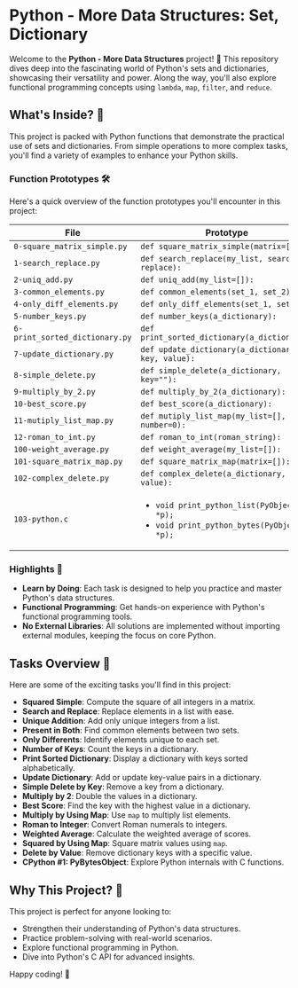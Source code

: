 # Python - More Data Structures: Set, Dictionary

Welcome to the **Python - More Data Structures** project! 🚀 This repository dives deep into the fascinating world of Python's sets and dictionaries, showcasing their versatility and power. Along the way, you'll also explore functional programming concepts using `lambda`, `map`, `filter`, and `reduce`.

## What's Inside? 📂

This project is packed with Python functions that demonstrate the practical use of sets and dictionaries. From simple operations to more complex tasks, you'll find a variety of examples to enhance your Python skills.

### Function Prototypes 🛠️

Here's a quick overview of the function prototypes you'll encounter in this project:

| File                           | Prototype                                                                                                 |
| ------------------------------ | --------------------------------------------------------------------------------------------------------- |
| `0-square_matrix_simple.py`    | `def square_matrix_simple(matrix=[]):`                                                                    |
| `1-search_replace.py`          | `def search_replace(my_list, search, replace):`                                                           |
| `2-uniq_add.py`                | `def uniq_add(my_list=[]):`                                                                               |
| `3-common_elements.py`         | `def common_elements(set_1, set_2):`                                                                      |
| `4-only_diff_elements.py`      | `def only_diff_elements(set_1, set_2):`                                                                   |
| `5-number_keys.py`             | `def number_keys(a_dictionary):`                                                                          |
| `6-print_sorted_dictionary.py` | `def print_sorted_dictionary(a_dictionary):`                                                              |
| `7-update_dictionary.py`       | `def update_dictionary(a_dictionary, key, value):`                                                        |
| `8-simple_delete.py`           | `def simple_delete(a_dictionary, key=""):`                                                                |
| `9-multiply_by_2.py`           | `def multiply_by_2(a_dictionary):`                                                                        |
| `10-best_score.py`             | `def best_score(a_dictionary):`                                                                           |
| `11-mutiply_list_map.py`       | `def mutiply_list_map(my_list=[], number=0):`                                                             |
| `12-roman_to_int.py`           | `def roman_to_int(roman_string):`                                                                         |
| `100-weight_average.py`        | `def weight_average(my_list=[]):`                                                                         |
| `101-square_matrix_map.py`     | `def square_matrix_map(matrix=[]):`                                                                       |
| `102-complex_delete.py`        | `def complex_delete(a_dictionary, value):`                                                                |
| `103-python.c`                 | <ul><li>`void print_python_list(PyObject *p);`</li><li>`void print_python_bytes(PyObject *p);`</li></ul> |

### Highlights 🌟

- **Learn by Doing**: Each task is designed to help you practice and master Python's data structures.
- **Functional Programming**: Get hands-on experience with Python's functional programming tools.
- **No External Libraries**: All solutions are implemented without importing external modules, keeping the focus on core Python.

## Tasks Overview 📝

Here are some of the exciting tasks you'll find in this project:

- **Squared Simple**: Compute the square of all integers in a matrix.
- **Search and Replace**: Replace elements in a list with ease.
- **Unique Addition**: Add only unique integers from a list.
- **Present in Both**: Find common elements between two sets.
- **Only Differents**: Identify elements unique to each set.
- **Number of Keys**: Count the keys in a dictionary.
- **Print Sorted Dictionary**: Display a dictionary with keys sorted alphabetically.
- **Update Dictionary**: Add or update key-value pairs in a dictionary.
- **Simple Delete by Key**: Remove a key from a dictionary.
- **Multiply by 2**: Double the values in a dictionary.
- **Best Score**: Find the key with the highest value in a dictionary.
- **Multiply by Using Map**: Use `map` to multiply list elements.
- **Roman to Integer**: Convert Roman numerals to integers.
- **Weighted Average**: Calculate the weighted average of scores.
- **Squared by Using Map**: Square matrix values using `map`.
- **Delete by Value**: Remove dictionary keys with a specific value.
- **CPython #1: PyBytesObject**: Explore Python internals with C functions.

## Why This Project? 🤔

This project is perfect for anyone looking to:

- Strengthen their understanding of Python's data structures.
- Practice problem-solving with real-world scenarios.
- Explore functional programming in Python.
- Dive into Python's C API for advanced insights.

Happy coding! 🎉
